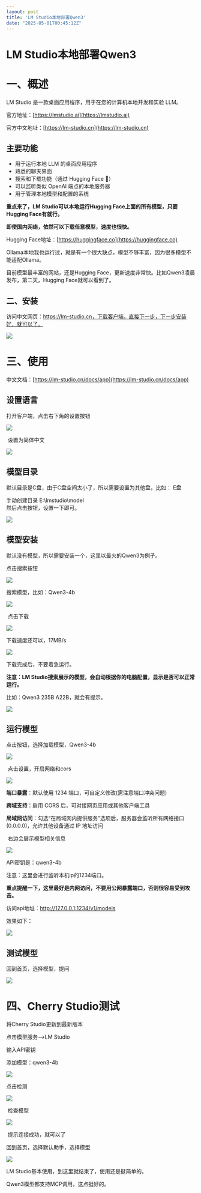 ```yaml
---
layout: post
title: 'LM Studio本地部署Qwen3'
date: "2025-05-01T00:45:12Z"
---
```

LM Studio本地部署Qwen3
==================

一、概述
====

LM Studio 是一款桌面应用程序，用于在您的计算机本地开发和实验 LLM。

官方地址：[https://lmstudio.ai](https://lmstudio.ai)

官方中文地址：[https://lm-studio.cn](https://lm-studio.cn)

主要功能
----

*   用于运行本地 LLM 的桌面应用程序
*   熟悉的聊天界面
*   搜索和下载功能（通过 Hugging Face 🤗）
*   可以监听类似 OpenAI 端点的本地服务器
*   用于管理本地模型和配置的系统

  
**重点来了，LM Studio可以本地运行Hugging Face上面的所有模型，只要Hugging Face有就行。**

**即使国内网络，依然可以下载任意模型，速度也很快。**

Hugging Face地址：[https://huggingface.co](https://huggingface.co)

Ollama本地我也运行过，就是有一个很大缺点，模型不够丰富，因为很多模型不能适配Ollama。

目前模型最丰富的网站，还是Hugging Face，更新速度非常快。比如Qwen3凌晨发布，第二天，Hugging Face就可以看到了。

二、安装
----

访问中文网页：https://lm-studio.cn，下载客户端，直接下一步，下一步安装好，就可以了。

![](https://img2024.cnblogs.com/blog/1341090/202504/1341090-20250430142130805-943457601.png)

三、使用
====

中文文档：[https://lm-studio.cn/docs/app](https://lm-studio.cn/docs/app)

设置语言
----

打开客户端，点击右下角的设置按钮

![](https://img2024.cnblogs.com/blog/1341090/202504/1341090-20250430142307560-541738772.png)

 设置为简体中文

![](https://img2024.cnblogs.com/blog/1341090/202504/1341090-20250430142328821-402248463.png)

模型目录
----

默认目录是C盘，由于C盘空间太小了，所以需要设置为其他盘，比如： E盘

手动创建目录 E:\\lmstudio\\model  
然后点击按钮，设置一下即可。

![](https://img2024.cnblogs.com/blog/1341090/202504/1341090-20250430142623436-1991917869.png)

模型安装
----

默认没有模型，所以需要安装一个，这里以最火的Qwen3为例子。

点击搜索按钮

![](https://img2024.cnblogs.com/blog/1341090/202504/1341090-20250430142924449-1864591044.png)

搜索模型，比如：Qwen3-4b

![](https://img2024.cnblogs.com/blog/1341090/202504/1341090-20250430142443880-1008939140.png)

 点击下载

![](https://img2024.cnblogs.com/blog/1341090/202504/1341090-20250430142513182-1181751208.png)

下载速度还可以，17MB/s

![](https://img2024.cnblogs.com/blog/1341090/202504/1341090-20250430153908015-2089792070.png)

下载完成后，不要着急运行。

**注意：LM Studio搜索展示的模型，会自动根据你的电脑配置，显示是否可以正常运行。**

比如：Qwen3 235B A22B，就会有提示。

![](https://img2024.cnblogs.com/blog/1341090/202504/1341090-20250430152432021-981186719.png)

运行模型
----

点击按钮，选择加载模型，Qwen3-4b

![](https://img2024.cnblogs.com/blog/1341090/202504/1341090-20250430143022293-1921063934.png)

 点击设置，开启网络和cors

![](https://img2024.cnblogs.com/blog/1341090/202504/1341090-20250430143132737-118061092.png)

**端口暴露**：默认使用 1234 端口，可自定义修改(需注意端口冲突问题)

**跨域支持**：启用 CORS 后，可对接网页应用或其他客户端工具

**局域网访问**：勾选“在局域网内提供服务”选项后，服务器会监听所有网络接口(0.0.0.0)，允许其他设备通过 IP 地址访问

 右边会展示模型相关信息

![](https://img2024.cnblogs.com/blog/1341090/202504/1341090-20250430143242410-1217268430.png)

API密钥是：qwen3-4b

注意：这里会进行监听本机ip的1234端口。

**重点提醒一下，这里最好是内网访问，不要用公网暴露端口，否则很容易受到攻击。**

访问api地址：http://127.0.0.1:1234/v1/models

效果如下：

![](https://img2024.cnblogs.com/blog/1341090/202504/1341090-20250430143316480-1634705021.png)

测试模型
----

回到首页，选择模型，提问

![](https://img2024.cnblogs.com/blog/1341090/202504/1341090-20250430143634151-1521067302.png)

四、Cherry Studio测试
=================

将Cherry Studio更新到最新版本

点击模型服务-->LM Studio

输入API密钥

添加模型：qwen3-4b

![](https://img2024.cnblogs.com/blog/1341090/202504/1341090-20250430143828887-1940704030.png)

点击检测

![](https://img2024.cnblogs.com/blog/1341090/202504/1341090-20250430144117256-596717620.png)

 检查模型

![](https://img2024.cnblogs.com/blog/1341090/202504/1341090-20250430144059767-546328739.png)

 提示连接成功，就可以了

回到首页，选择默认助手，选择模型

![](https://img2024.cnblogs.com/blog/1341090/202504/1341090-20250430144343880-1699850618.png)

LM Studio基本使用，到这里就结束了，使用还是挺简单的。

Qwen3模型都支持MCP调用，这点挺好的。